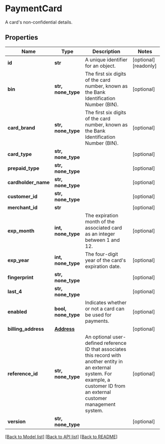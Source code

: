 # PaymentCard

A card's non-confidential details.

## Properties
Name | Type | Description | Notes
------------ | ------------- | ------------- | -------------
**id** | **str** | A unique identifier for an object. | [optional] [readonly] 
**bin** | **str, none_type** | The first six digits of the card number, known as the Bank Identification Number (BIN). | [optional] 
**card_brand** | **str, none_type** | The first six digits of the card number, known as the Bank Identification Number (BIN). | [optional] 
**card_type** | **str, none_type** |  | [optional] 
**prepaid_type** | **str, none_type** |  | [optional] 
**cardholder_name** | **str, none_type** |  | [optional] 
**customer_id** | **str, none_type** |  | [optional] 
**merchant_id** | **str** |  | [optional] 
**exp_month** | **int, none_type** | The expiration month of the associated card as an integer between 1 and 12. | [optional] 
**exp_year** | **int, none_type** | The four-digit year of the card&#39;s expiration date. | [optional] 
**fingerprint** | **str, none_type** |  | [optional] 
**last_4** | **str, none_type** |  | [optional] 
**enabled** | **bool, none_type** | Indicates whether or not a card can be used for payments. | [optional] 
**billing_address** | [**Address**](Address.md) |  | [optional] 
**reference_id** | **str, none_type** | An optional user-defined reference ID that associates this record with another entity in an external system. For example, a customer ID from an external customer management system. | [optional] 
**version** | **str, none_type** |  | [optional] 

[[Back to Model list]](../../README.md#documentation-for-models) [[Back to API list]](../../README.md#documentation-for-api-endpoints) [[Back to README]](../../README.md)


